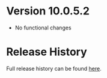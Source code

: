 # Version 10.0.5.2

* No functional changes

# Release History

Full release history can be found [here](https://github.com/kstange/MasqueBlizzInv/wiki/Release-Notes).

